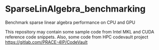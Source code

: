 # SparseLinAlgebra_benchmarking
Benchmark sparse linear algebra performance on CPU and GPU

This repository may contain some sample code from Intel MKL and CUDA reference code snippets. Also, some code from HPC codevault project https://gitlab.com/PRACE-4IP/CodeVault
